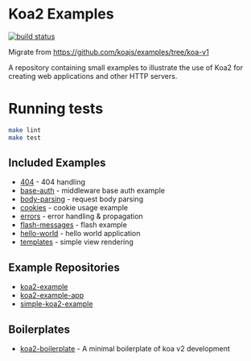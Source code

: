 # Koa2 Examples

 [![build status][travis-image]][travis-url]

Migrate from https://github.com/koajs/examples/tree/koa-v1

  A repository containing small examples to illustrate the use of Koa2
  for creating web applications and other HTTP servers.

# Running tests

```bash
make lint
make test
```

## Included Examples

 - [404](404) - 404 handling
 - [base-auth](base-auth) - middleware base auth example
 - [body-parsing](body-parsing) - request body parsing
 - [cookies](cookies) - cookie usage example
 - [errors](errors) - error handling & propagation
 - [flash-messages](flash-messages) - flash example
 - [hello-world](hello-world) - hello world application
 - [templates](templates) - simple view rendering

## Example Repositories

 - [koa2-example](https://github.com/17koa/koa2-example)
 - [koa2-example-app](https://github.com/OrKoN/koa2-example-app)
 - [simple-koa2-example](https://github.com/chentsulin/simple-koa2-example)

## Boilerplates

 - [koa2-boilerplate](https://github.com/geekplux/koa2-boilerplate) - A minimal boilerplate of koa v2 development

[travis-image]: https://travis-ci.org/koajs/examples.svg?branch=master
[travis-url]: https://travis-ci.org/koajs/examples


